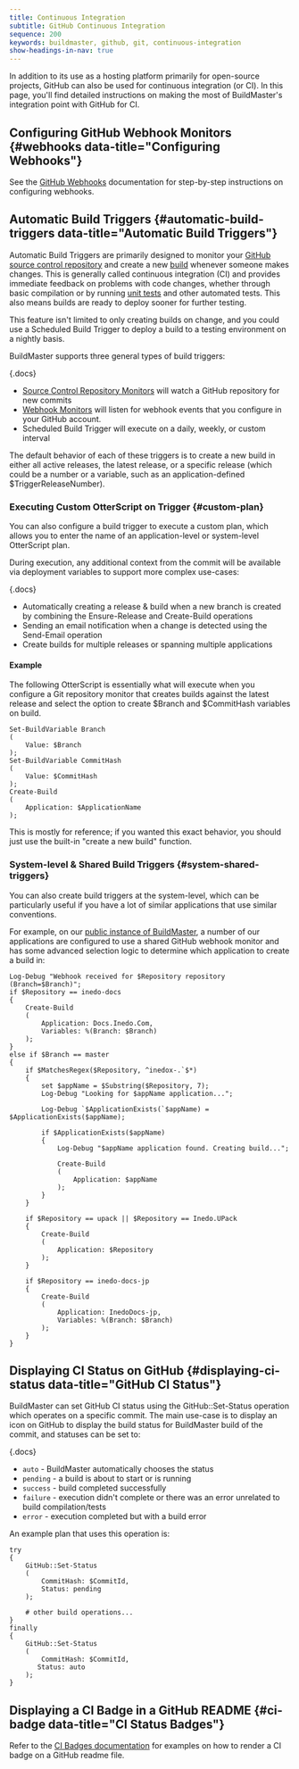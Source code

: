 ```yaml
---
title: Continuous Integration
subtitle: GitHub Continuous Integration
sequence: 200
keywords: buildmaster, github, git, continuous-integration
show-headings-in-nav: true
---
```


In addition to its use as a hosting platform primarily for open-source projects, GitHub can also be used for continuous integration (or CI). In this page, you'll find detailed instructions on making the most of BuildMaster's integration point with GitHub for CI.

## Configuring GitHub Webhook Monitors {#webhooks data-title="Configuring Webhooks"}

See the [GitHub Webhooks](webhooks) documentation for step-by-step instructions on configuring webhooks.

## Automatic Build Triggers {#automatic-build-triggers data-title="Automatic Build Triggers"}

Automatic Build Triggers are primarily designed to monitor your [GitHub source control repository](source-control) and create a new [build](/docs/buildmaster/builds/overview) whenever someone makes changes. This is generally called continuous integration (CI) and provides immediate feedback on problems with code changes, whether through basic compilation or by running [unit tests](/docs/buildmaster/builds/tests/unit-tests) and other automated tests. This also means builds are ready to deploy sooner for further testing.

This feature isn't limited to only creating builds on change, and you could use a Scheduled Build Trigger to deploy a build to a testing environment on a nightly basis.

BuildMaster supports three general types of build triggers:   

{.docs}
-	[Source Control Repository Monitors](/docs/buildmaster/builds/continuous-integration/build-triggers-and-monitors/repository-monitors) will watch a GitHub repository for new commits
-	[Webhook Monitors](/docs/buildmaster/builds/continuous-integration/build-triggers-and-monitors/github-hooks) will listen for webhook events that you configure in your GitHub account.
-	Scheduled Build Trigger will execute on a daily, weekly, or custom interval

The default behavior of each of these triggers is to create a new build in either all active releases, the latest release, or a specific release (which could be a number or a variable, such as an application-defined $TriggerReleaseNumber).

### Executing Custom OtterScript on Trigger {#custom-plan}

You can also configure a build trigger to execute a custom plan, which allows you to enter the name of an application-level or system-level OtterScript plan.

During execution, any additional context from the commit will be available via deployment variables to support more complex use-cases:

{.docs}
-	Automatically creating a release & build when a new branch is created by combining the Ensure-Release and Create-Build operations
-	Sending an email notification when a change is detected using the Send-Email operation
-	Create builds for multiple releases or spanning multiple applications

#### Example

The following OtterScript is essentially what will execute when you configure a Git repository monitor that creates builds against the latest release and select the option to create $Branch and $CommitHash variables on build.

```
Set-BuildVariable Branch
(
    Value: $Branch
);
Set-BuildVariable CommitHash
(
    Value: $CommitHash
);
Create-Build
(
    Application: $ApplicationName
);
```

This is mostly for reference; if you wanted this exact behavior, you should just use the built-in "create a new build" function.

### System-level & Shared Build Triggers {#system-shared-triggers}

You can also create build triggers at the system-level, which can be particularly useful if you have a lot of similar applications that use similar conventions.

For example, on our [public instance of BuildMaster](https://buildmaster.inedo.com/), a number of our applications are configured to use a shared GitHub webhook monitor and has some advanced selection logic to determine which application to create a build in:

```
Log-Debug "Webhook received for $Repository repository (Branch=$Branch)";
if $Repository == inedo-docs
{
    Create-Build
    (
        Application: Docs.Inedo.Com,
        Variables: %(Branch: $Branch)
    );
}
else if $Branch == master
{
    if $MatchesRegex($Repository, ^inedox-.`$*)
    {
        set $appName = $Substring($Repository, 7);
        Log-Debug "Looking for $appName application...";
    
        Log-Debug `$ApplicationExists(`$appName) = $ApplicationExists($appName);
    
        if $ApplicationExists($appName)
        {
            Log-Debug "$appName application found. Creating build...";
        
            Create-Build
            (
                Application: $appName
            );
        }
    }
    
    if $Repository == upack || $Repository == Inedo.UPack
    {
        Create-Build
        (
            Application: $Repository
        );
    }
    
    if $Repository == inedo-docs-jp
    {
        Create-Build
        (
            Application: InedoDocs-jp,
            Variables: %(Branch: $Branch)
        );
    }
}
```

## Displaying CI Status on GitHub {#displaying-ci-status data-title="GitHub CI Status"}

BuildMaster can set GitHub CI status using the GitHub::Set-Status operation which operates on a specific commit. The main use-case is to display an icon on GitHub to display the build status for BuildMaster build of the commit, and statuses can be set to:

{.docs}
-	`auto` - BuildMaster automatically chooses the status
-	`pending` - a build is about to start or is running
-	`success` - build completed successfully
-	`failure` - execution didn't complete or there was an error unrelated to build compilation/tests
-	`error` - execution completed but with a build error

An example plan that uses this operation is:

```
try
{
	GitHub::Set-Status 
	(
		CommitHash: $CommitId,
        Status: pending
    );
	
	# other build operations...
}
finally
{
	GitHub::Set-Status 
	(
		CommitHash: $CommitId,
       Status: auto
    );
}
```

## Displaying a CI Badge in a GitHub README {#ci-badge data-title="CI Status Badges"}

Refer to the [CI Badges documentation](/docs/buildmaster/builds/continuous-integration/badges) for examples on how to render a CI badge on a GitHub readme file.